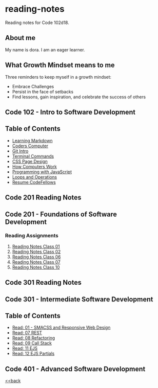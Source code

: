 # reading-notes
Reading notes for Code 102d18.

## About me
My name is dora. I am an eager learner.

## What Growth Mindset means to me

Three reminders to keep myself in a growth mindset:
- Embrace Challenges
- Persist in the face of setbacks
- Find lessons, gain inspiration, and celebrate the success of others

## Code 102 - Intro to Software Development
## Table of Contents
- [Learning Markdown](learning_markdown.md)
- [Coders Computer](Coders_Computer.md)
- [Git Intro](git_intro.md)
- [Terminal Commands](terminal_commands.md)
- [CSS Page Design](design_web_pages_css.md)
- [How Computers Work](how_computers_work.06b.md)
- [Programming with JavaScript](javascript_notes.md)
- [Loops and Operations](loops_operations.md)
- [Resume CodeFellows](resume_screenshot.png)


## Code 201 Reading Notes
## Code 201 - Foundations of Software Development

### Reading Assignments
1. [Reading Notes Class 01](class_01.md)
2. [Reading Notes Class 02](class-02.md)
6. [Reading Notes Class 06](read_06_objectliterals.md)
7. [Reading Notes Class 07](class-07.md)
9. [Reading Notes Class 10](class-10.md)



## Code 301 Reading Notes
## Code 301 - Intermediate Software Development

## Table of Contents
- [Read: 01 - SMACSS and Responsive Web Design](301-readingnotes/SMACSS_Responsive_Web_Design.md)
- [Read: 07 REST](REST.md)
- [Read: 08 Refactoring](refactoring.md)
- [Read: 09 Call Stack](call_stack.md)
- [Read: 11 EJS](EJS.md)
- [Read: 12 EJS Partials](EJS_partials.md)
## Code 401 - Advanced Software Development

[<<back](terminal_commands.md)

